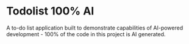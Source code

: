 # Todolist 100% AI

A to-do list application built to demonstrate capabilities of AI-powered development - 100% of the code in this project is AI generated.
